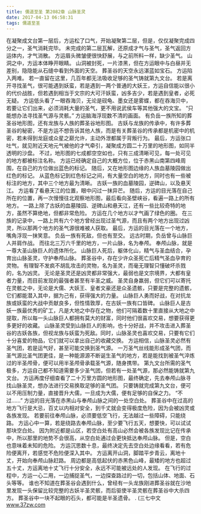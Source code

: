 ```yaml
---
title: 儒道至圣 第2082章 山脉圣灵
date: 2017-04-13 06:58:31
tags: 儒道至圣
---
```


在凝聚成文台第一层后，方运松了口气，开始凝聚第二层，但是，仅仅凝聚完成四分之一，圣气消耗完毕。
未完成的第二层瓦解，还原成才气与圣气，圣气返回方运体内，才气消散。
方运眉头微皱便很快舒展，与之前所料一样，缺少圣气。
山洞之中，方运本体睁开眼睛。
山洞被封死，一片漆黑，但在方运眼中与白昼并无差别，隐隐能从石缝中看到外面的天空。
葬圣谷的天空永远湛蓝如宝石。
方运陷入两难。
若一直留在这里，几百年都无法吸收足够的圣气铸就第九文台。
若是离开寻找圣气，很可能遇到妖蛮，若是遇到一两个普通的大妖王，方运自信能以很小的代价战胜，但若遇到相当于文宗的大可汗妖蛮，凶多吉少，若是遇到皇者，必死无疑。
方运低头看了一眼吞海贝，无论是砚龟、墨女还是雾蝶，都在吞海贝中，若要让它们出来，必须消耗大量的圣气，更不用说武侯车等其他强大的文宝。
“只能想办法寻找圣气源与灵骸。”
方运脑海浮现数不清的画面。
有负岳一族所知的葬圣谷地形图，还有龙族与人族的葬圣谷地形图。
古妖与龙族的传承中，有许多葬圣谷的秘密，不是方运不想告诉其他人族，而是有关葬圣谷的传承都是机密中的机密，若未得到龙庭或众星之巅允许，主动外泄都属于背叛行为。
最后，方运张口吐气，就见附近天地元气被他的才气牵引，凝聚成方圆二十万里的地形图，如同半透明的沙盘。
不过，地形图的七成都空空如也，只有三成清晰可见，每一处可见的地方都被标注名称。
方运已经确定自己的大概方位，位于赤黑山南第四峰周围，在自己的方位做出蓝色的标记。
随后，又在地形图边缘的人族血墓陵园做出红色的标记。
从蓝色标记到红色标记之间，有大量空白的地方，同时也有一些被标注的地方，其中三个地方最为清晰。
古妖一族的血墓陵园，逆碑山，以及悬天江。
方运看了看悬天江的位置，眼中闪过一抹异芒。
随后，方运的目光落在自己所在的位置，再一次慢慢往北观察地形图，最后看向圣壁峡谷，看遍一路上的所有地方。
一路上除了古妖的血墓陵园、逆碑山和悬天江，还有一些比较奇特的地方，虽然不算绝地，但都非常危险。
方运在几个地方以才气画了绿色的圈。
在三族的记录中，一路上共有六个地方曾经出现过圣气源，而且有两个地方出现过凶灵，所以那两个地方的圣气源很难被人获取。
最后，方运的目光落在一个地方，嘴角浮现一抹笑意。
负岳一族有死敌，但也有至交。
远古时期，负岳曾与山脉巨人并肩作战。
而往北三万六千里的地方，一片山脉，名为奉颅。
奉颅山脉，就是一尊大圣山脉巨人的遗体所化。
山脉巨人死后，躯体化山，精气与圣血结合，孕育出山脉圣灵，守护奉颅山脉。
葬圣谷中，存在少许众圣死亡后精气圣血孕育的灵物。
有理智不发疯不胡乱攻击的灵物，名为圣灵，而毫无理智只懂破坏杀戮的，名为凶灵。
无论是圣灵还是凶灵都非常强大，最弱也是文宗境界，大都有皇者力量，而目前发现的最强者甚至有半圣之威。
圣灵自身羸弱，但它们可以寄托在灵骸之中，无论是大儒、大妖王、皇者文豪还是众圣遗骸，只要是完整的遗骸，它们都能潜入其中，据为己有，获得强大的力量。
山脉巨人勇而好战，在对抗龙族或妖蛮的大战中贡献良多，但性情敦厚，在古妖一族有口皆碑。
山脉巨人是古妖一族最优秀的矿工，凡是大地之中存在之物，他们可隔着数十里直接从大地之中提取，所以每一头山脉巨人都拥有莫大的财富，同时他们很喜欢交易，想要获得更多更好的收藏。
山脉圣灵受到山脉巨人的影响，也十分好战，并不攻击进入葬圣谷的古妖各族，但视龙族与妖蛮为死敌。同时，山脉圣灵也喜欢交易，只要有它们十分喜爱的物品，它们就可以拿出自己的收藏交换。
方运相信，山脉圣灵必然有圣气团，若是运气好，甚至可能交换到圣气源。
一万圣气丝线能形成圣气团，而圣气源比圣气团更佳，是一种能源源不断诞生圣气的地方，若是能找到被圣气淬炼过的半圣颅骨，便可以用半圣颅骨承载圣气源，随身携带。
第九文台所需的圣气极多，方运自己都不知道需要多少圣气团，但若有一处圣气源，那必然能铸就第九文台。
方运再度仔细查看了二十万里方圆的地形图，最终确定，先去奉颅山脉寻找山脉圣灵，想办法进行交易换取足够的圣气团。
只要铸就完成第九文台，便可以不用压制力量，直接晋升大儒，一旦成为大儒，便有足够的自保之力。
“不过……”
方运的目光落在赤黑山与奉颅山脉之间的一处空白处。
葬圣谷中在过高的地方飞行是大忌，百丈以内相对安全，到千丈就会变得极度危险，因为会被凶灵或各族发现。
若要前往奉颅山脉，必须要低空飞行，无法越过一些障碍，只能绕路。
方运心中一算，若是绕路去奉颅山脉，至少要飞行五天，想要快，可以试试那块空白处。
因为附近都是山区，若空白处有高山必然会被各族发现比记在传承中，所以那里的地势不会很高，从空白处通过会更快抵达奉颅山脉。
但是，空白也意味着未知的危险。
方运沉思数十息，最终决定先去空白处边缘看看，若有危险便离开，若感觉不危险便深入其中。
方运离开山洞，脚踏平步青云，离地十丈，开始向奉颅山脉赶路。
周边都是高低起伏的赤黑色山峰，最矮的地方也超过五十丈，方运离地十丈飞行十分安全，永远不可能被远处的人发现。
在飞行的过程中，方运一心二用，一边捕捉圣气，一边探查路过的一切，包括山体、地面、石头等等。
谁也不知道在葬圣谷会遇到什么，曾经有一头龙族刚进葬圣谷就在沙地里发现一头保留比较完整的古妖半圣灵骸，而后驱使半圣灵骸在葬圣谷中大杀四方。
葬圣谷中一块不起眼的石头，都可能是半圣遗骨。
.
(三七中文 www.37zw.com